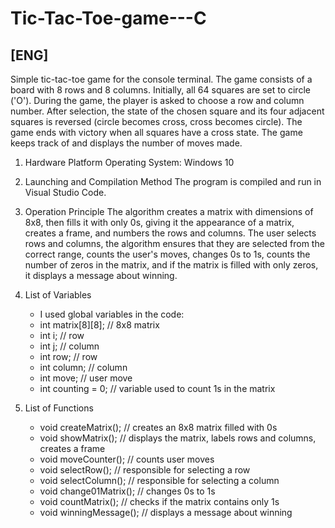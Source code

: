 # Tic-Tac-Toe-game---C

## [ENG]
Simple tic-tac-toe game for the console terminal. The game consists of a board with 8 rows and 8 columns. Initially, all 64 squares are set to circle ('O'). During the game, the player is asked to choose a row and column number. After selection, the state of the chosen square and its four adjacent squares is reversed (circle becomes cross, cross becomes circle). The game ends with victory when all squares have a cross state. The game keeps track of and displays the number of moves made.

1) Hardware Platform
   Operating System: Windows 10
   
3) Launching and Compilation Method
   The program is compiled and run in Visual Studio Code.
   
5) Operation Principle
   The algorithm creates a matrix with dimensions of 8x8, then fills it with only 0s, giving it the appearance of a matrix, creates a frame, and numbers the rows and columns. The user selects rows and columns, the algorithm ensures that they are selected from the correct range, counts the user's moves, changes 0s to
   1s, counts the number of zeros in the matrix, and if the matrix is filled with only zeros, it displays a message about winning.
   
7) List of Variables
   - I used global variables in the code:
   - int matrix[8][8]; // 8x8 matrix
   - int i; // row
   - int j; // column
   - int row; // row
   - int column; // column
   - int move; // user move
   - int counting = 0; // variable used to count 1s in the matrix
   
9) List of Functions
   - void createMatrix(); // creates an 8x8 matrix filled with 0s
   - void showMatrix(); // displays the matrix, labels rows and columns, creates a frame
   - void moveCounter(); // counts user moves
   - void selectRow(); // responsible for selecting a row
   - void selectColumn(); // responsible for selecting a column
   - void change01Matrix(); // changes 0s to 1s
   - void countMatrix(); // checks if the matrix contains only 1s
   - void winningMessage(); // displays a message about winning
